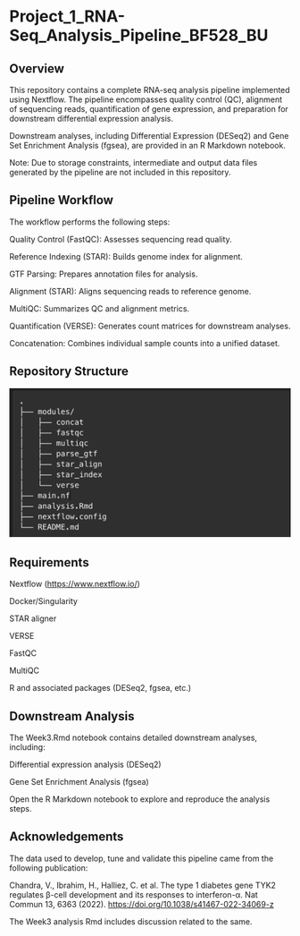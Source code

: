 # Project_1_RNA-Seq_Analysis_Pipeline_BF528_BU

## Overview

This repository contains a complete RNA-seq analysis pipeline implemented using Nextflow. The pipeline encompasses quality control (QC), alignment of sequencing reads, quantification of gene expression, and preparation for downstream differential expression analysis.

Downstream analyses, including Differential Expression (DESeq2) and Gene Set Enrichment Analysis (fgsea), are provided in an R Markdown notebook.

Note: Due to storage constraints, intermediate and output data files generated by the pipeline are not included in this repository.

## Pipeline Workflow

The workflow performs the following steps:

Quality Control (FastQC): Assesses sequencing read quality.

Reference Indexing (STAR): Builds genome index for alignment.

GTF Parsing: Prepares annotation files for analysis.

Alignment (STAR): Aligns sequencing reads to reference genome.

MultiQC: Summarizes QC and alignment metrics.

Quantification (VERSE): Generates count matrices for downstream analyses.

Concatenation: Combines individual sample counts into a unified dataset.

## Repository Structure

![Project_1_RNA-Seq_BF528_BU](images/workflow.png)

## Requirements

Nextflow (https://www.nextflow.io/)

Docker/Singularity

STAR aligner

VERSE

FastQC

MultiQC

R and associated packages (DESeq2, fgsea, etc.)

## Downstream Analysis

The Week3.Rmd notebook contains detailed downstream analyses, including:

Differential expression analysis (DESeq2)

Gene Set Enrichment Analysis (fgsea)

Open the R Markdown notebook to explore and reproduce the analysis steps.

## Acknowledgements

The data used to develop, tune and validate this pipeline came from the following publication:

Chandra, V., Ibrahim, H., Halliez, C. et al. The type 1 diabetes gene TYK2 regulates β-cell development and its responses to interferon-α. Nat Commun 13, 6363 (2022). https://doi.org/10.1038/s41467-022-34069-z

The Week3 analysis Rmd includes discussion related to the same.
